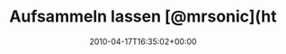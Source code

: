 ---
retweeted: false
source: <a href="http://twitter.com" rel="nofollow">Twitter Web Client</a>
entities:
  hashtags: []
  symbols: []
  user_mentions: []
  urls: []
display_text_range:
- '0'
- '90'
favorite_count: '0'
id_str: '12349928741'
truncated: false
retweet_count: '0'
id: '12349928741'
created_at: Sat Apr 17 16:35:02 +0000 2010
favorited: false
full_text: Aufsammeln lassen [@mrsonic](https://twitter.com/mrsonic) und [@sunrise2k4](https://twitter.com/sunrise2k4)
  - jetzt Zubehör für die WG-Grillung einsammeln.
lang: de
tags:
- pesos:twitter
date: '2010-04-17T16:35:02+00:00'
src: https://twitter.com/bascht/status/12349928741
original_url: https://twitter.com/bascht/status/12349928741
type: twitter_tweet
text: Aufsammeln lassen [@mrsonic](https://twitter.com/mrsonic) und [@sunrise2k4](https://twitter.com/sunrise2k4)
  - jetzt Zubehör für die WG-Grillung einsammeln.
title: Aufsammeln lassen [@mrsonic](ht

---